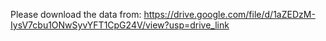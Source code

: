 Please download the data from:
https://drive.google.com/file/d/1aZEDzM-IysV7cbu1ONwSyvYFT1CpG24V/view?usp=drive_link